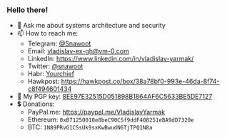 ### Hello there!

- 💬 Ask me about systems architecture and security
- 📫 How to reach me:
  - Telegram: [@Snawoot](https://t.me/Snawoot)
  - Email: [vladislav-ex-gh@vm-0.com](mailto:vladislav-ex-gh@vm-0.com)
  - LinkedIn: https://www.linkedin.com/in/vladislav-yarmak/
  - Twitter: [@snawoot](https://twitter.com/snawoot)
  - Habr: [Yourchief](https://habr.com/ru/users/yourchief/)
  - Hawkpost: https://hawkpost.co/box/38a78bf0-993e-46da-8f74-c8f494601434
- 🔑 My PGP key: [8EE97E32515D051898B1864AF6C5633BE5DE7127](https://keyserver.ubuntu.com/pks/lookup?op=get&search=0x8ee97e32515d051898b1864af6c5633be5de7127)
- 💲 Donations:
  - PayPal.me: https://paypal.me/VladislavYarmak
  - Ethereum: `0xB71250010e8beC90C5f9ddF408251eBA9dD7320e`
  - BTC: `1N89PRvG1CSsUk9sxKwBwudN6TjTPQ1N8a`
